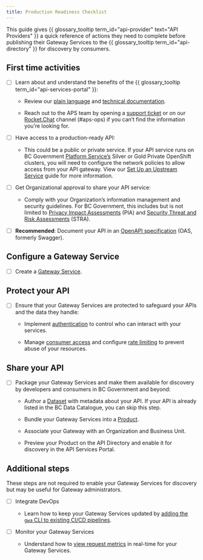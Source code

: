 ```yaml
---
title: Production Readiness Checklist
---
```


This guide gives
{{ glossary_tooltip term_id="api-provider" text="API Providers" }} a quick
reference of actions they need to complete before publishing their Gateway
Services to the {{ glossary_tooltip term_id="api-directory" }} for discovery by
consumers.

## First time activities

- [ ] Learn about and understand the benefits of the
{{ glossary_tooltip term_id="api-services-portal" }}:

  - Review our [plain language](https://www2.gov.bc.ca/gov/content/data/finding-and-sharing/api-management)
    and [technical documentation](https://developer.gov.bc.ca/docs/default/component/aps-infra-platform-docs/).
  
  - Reach out to the APS team by opening a [support ticket](https://dpdd.atlassian.net/servicedesk/customer/portal/1/group/2)
    or on our [Rocket.Chat](https://docs.developer.gov.bc.ca/join-bc-rocket-chat/)
    channel (#aps-ops) if you can’t find the information you’re looking for.

- [ ] Have access to a production-ready API:

  - This could be a public or private service. If your API service runs on BC
    Government [Platform Service’s](https://digital.gov.bc.ca/cloud/services/)
    Silver or Gold Private OpenShift clusters, you will need to configure the
    network policies to allow access from your API gateway. View our
    [Set Up an Upstream Service](/how-to/upstream-services.md) guide for more
    information.

- [ ] Get Organizational approval to share your API service:

  - Comply with your Organization’s information management and security
    guidelines. For BC Government, this includes but is not limited to
    [Privacy Impact Assessments](https://www2.gov.bc.ca/gov/content/governments/services-for-government/information-management-technology/privacy/privacy-impact-assessments)
    (PIA) and [Security Threat and Risk Assessments](https://www2.gov.bc.ca/gov/content/governments/services-for-government/information-management-technology/information-security/security-threat-and-risk-assessment)
    (STRA).

- [ ] **Recommended**: Document your API in an [OpenAPI specification](https://swagger.io/docs/specification/about/)
(OAS, formerly Swagger).

## Configure a Gateway Service

- [ ] Create a [Gateway Service](/how-to/create-gateway-service.md).

## Protect your API

- [ ] Ensure that your Gateway Services are protected to safeguard your APIs and
the data they handle:

  - Implement [authentication](/how-to/client-cred-flow) to control who can
    interact with your services.

  - Manage [consumer access](/how-to/api-access) and configure [rate limiting](/how-to/COMMON-CONFIG.md#rate-limiting)
    to prevent abuse of your resources.

## Share your API

- [ ] Package your Gateway Services and make them available for discovery by
developers and consumers in BC Government and beyond:

  - Author a [Dataset](/how-to/api-discovery.md/#create-a-dataset) with metadata
    about your API. If your API is already listed in the BC Data Catalogue, you
    can skip this step.

  - Bundle your Gateway Services into a [Product](/how-to/api-discovery.md/#link-your-dataset-to-a-product).

  - Associate your Gateway with an Organization and Business Unit.

  - Preview your Product on the API Directory and enable it for discovery in the
    API Services Portal.

## Additional steps

These steps are not required to enable your Gateway Services for discovery but
may be useful for Gateway administrators.

- [ ] Integrate DevOps

  - Learn how to keep your Gateway Services updated by
  [adding the `gwa` CLI  to existing CI/CD pipelines](/how-to/cicd-integration.md).

- [ ] Monitor your Gateway Services

  - Understand how to [view request metrics](/how-to/monitoring.md) in
  real-time for your Gateway Services.
